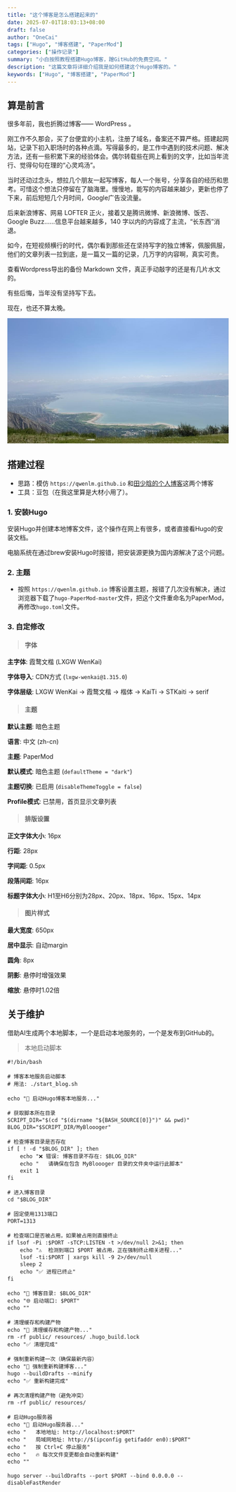 ```yaml
---
title: "这个博客是怎么搭建起来的"
date: 2025-07-01T18:03:13+08:00
draft: false
author: "OneCai"
tags: ["Hugo", "博客搭建", "PaperMod"]
categories: ["操作记录"]
summary: "小白按照教程搭建Hugo博客，蹭GitHub的免费空间。"
description: "这篇文章将详细介绍我是如何搭建这个Hugo博客的。"
keywords: ["Hugo", "博客搭建", "PaperMod"]
---
```


## 算是前言

很多年前，我也折腾过博客—— WordPress 。

刚工作不久那会，买了台便宜的小主机，注册了域名，备案还不算严格。搭建起网站，记录下初入职场时的各种点滴。写得最多的，是工作中遇到的技术问题、解决方法，还有一些积累下来的经验体会。偶尔转载些在网上看到的文字，比如当年流行、觉得句句在理的“心灵鸡汤”。

当时还动过念头，想拉几个朋友一起写博客，每人一个账号，分享各自的经历和思考。可惜这个想法只停留在了脑海里。慢慢地，能写的内容越来越少，更新也停了下来，前后短短几个月时间，Google广告没流量。

后来新浪博客、网易 LOFTER 正火，接着又是腾讯微博、新浪微博、饭否、Google Buzz……信息平台越来越多，140 字以内的内容成了主流，“长东西”消退。

如今，在短视频横行的时代，偶尔看到那些还在坚持写字的独立博客，佩服佩服，他们的文章列表一拉到底，是一篇又一篇的记录，几万字的内容啊，真实可贵。

查看Wordpress导出的备份 Markdown 文件，真正手动敲字的还是有几片水文的。

有些后悔，当年没有坚持写下去。

现在，也还不算太晚。

![刘家峡风景](/img/liu-jia-xia.jpeg "刘家峡水库景色")


## 搭建过程

- 思路：模仿 `https://qwenlm.github.io` 和<a href="https://www.shaohanyun.top" target="_blank">田少晗的个人博客</a>这两个博客
- 工具：豆包（在我这里算是大材小用了）。

### 1. 安装Hugo

安装Hugo并创建本地博客文件，这个操作在网上有很多，或者直接看Hugo的安装文档。

电脑系统在通过brew安装Hugo时报错，把安装源更换为国内源解决了这个问题。

### 2. 主题

- 按照 `https://qwenlm.github.io`  博客设置主题，报错了几次没有解决，通过浏览器下载了`hugo-PaperMod-master`文件，把这个文件重命名为PaperMod，再修改`hugo.toml`文件。

### 3. 自定修改

> #### 字体

**主字体**: 霞鹜文楷 (LXGW WenKai)

**字体导入**: CDN方式 (`lxgw-wenkai@1.315.0`)

**字体层级**: LXGW WenKai → 霞鹜文楷 → 楷体 → KaiTi → STKaiti → serif

> #### 主题

**默认主题**: 暗色主题

**语言**: 中文 (zh-cn)

**主题**: PaperMod

**默认模式**: 暗色主题 (`defaultTheme = "dark"`)

**主题切换**: 已启用 (`disableThemeToggle = false`)

**Profile模式**: 已禁用，首页显示文章列表



> #### 排版设置

**正文字体大小**: 16px

**行距**: 28px

**字间距**: 0.5px

**段落间距**: 16px

**标题字体大小**: H1至H6分别为28px、20px、18px、16px、15px、14px

> #### 图片样式

**最大宽度**: 650px

**居中显示**: 自动margin

**圆角**: 8px

**阴影**: 悬停时增强效果

**缩放**: 悬停时1.02倍


## 关于维护

借助AI生成两个本地脚本，一个是启动本地服务的，一个是发布到GitHub的。

> 本地启动脚本

```
#!/bin/bash

# 博客本地服务启动脚本
# 用法: ./start_blog.sh

echo "🚀 启动Hugo博客本地服务..."

# 获取脚本所在目录
SCRIPT_DIR="$(cd "$(dirname "${BASH_SOURCE[0]}")" && pwd)"
BLOG_DIR="$SCRIPT_DIR/MyBloooger"

# 检查博客目录是否存在
if [ ! -d "$BLOG_DIR" ]; then
    echo "❌ 错误: 博客目录不存在: $BLOG_DIR"
    echo "   请确保在包含 MyBloooger 目录的文件夹中运行此脚本"
    exit 1
fi

# 进入博客目录
cd "$BLOG_DIR"

# 固定使用1313端口
PORT=1313

# 检查端口是否被占用，如果被占用则直接终止
if lsof -Pi :$PORT -sTCP:LISTEN -t >/dev/null 2>&1; then
    echo "⚠️  检测到端口 $PORT 被占用，正在强制终止相关进程..."
    lsof -ti:$PORT | xargs kill -9 2>/dev/null
    sleep 2
    echo "✅ 进程已终止"
fi

echo "📂 博客目录: $BLOG_DIR"
echo "🌐 启动端口: $PORT"
echo ""

# 清理缓存和构建产物
echo "🧹 清理缓存和构建产物..."
rm -rf public/ resources/ .hugo_build.lock
echo "✅ 清理完成"

# 强制重新构建一次（确保最新内容）
echo "🔄 强制重新构建博客..."
hugo --buildDrafts --minify
echo "✅ 重新构建完成"

# 再次清理构建产物（避免冲突）
rm -rf public/ resources/

# 启动Hugo服务器
echo "🚀 启动Hugo服务器..."
echo "   本地地址: http://localhost:$PORT"
echo "   局域网地址: http://$(ipconfig getifaddr en0):$PORT"
echo "   按 Ctrl+C 停止服务"
echo "   🔥 每次文件变更都会自动重新构建"
echo ""

hugo server --buildDrafts --port $PORT --bind 0.0.0.0 --disableFastRender

```